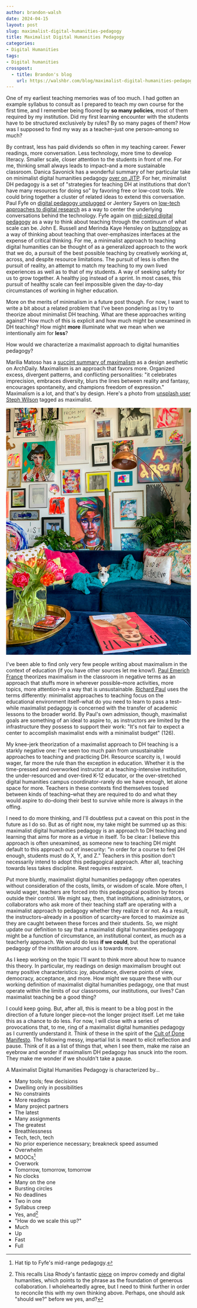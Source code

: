 ```yaml
---
author: brandon-walsh
date: 2024-04-15
layout: post
slug: maximalist-digital-humanities-pedagogy
title: Maximalist Digital Humanities Pedagogy
categories:
- Digital Humanities
tags:
- Digital humanities
crosspost:
  - title: Brandon's blog
    url: https://walshbr.com/blog/maximalist-digital-humanities-pedagogy
---
```

One of my earliest teaching memories was of too much. I had gotten an example syllabus to consult as I prepared to teach my own course for the first time, and I remember being floored by **so many policies**, most of them required by my institution. Did my first learning encounter with the students have to be structured exclusively by rules? By so many pages of them? How was I supposed to find my way as a teacher–just one person–among so much?

By contrast, less has paid dividends so often in my teaching career. Fewer readings, more conversation. Less technology, more time to develop literacy. Smaller scale, closer attention to the students in front of me. For me, thinking small always leads to impact–and a more sustainable classroom. Danica Savonick has a wonderful summary of her particular take on minimalist digital humanities pedagogy [over on JITP](https://cuny.manifoldapp.org/read/teaching-dh-on-a-shoestring-minimalist-digital-humanities-pedagogy/section/c9b61bdc-77a6-4283-9a01-5aab70730508). For her, minimalist DH pedagogy is a set of "strategies for teaching DH at institutions that don't have many resources for doing so" by favoring free or low-cost tools. We could bring together a cluster of related ideas to extend this conversation. Paul Fyfe on [digital pedagogy unplugged](https://digitalhumanities.org/dhq/vol/5/3/000106/000106.html) or Jentery Sayers on [low-tech approaches to digital research](https://jentery.github.io/lowtech/#/title) as a way to center the underlying conversations behind the technology. Fyfe again on [mid-sized digital pedagogy](https://dhdebates.gc.cuny.edu/read/untitled/section/ca25a1d8-3e38-46bf-a456-870bc008eac6) as a way to think about teaching through the continuum of what scale can be. John E. Russell and Merinda Kaye Hensley on [buttonology](https://doi.org/10.5860/crln.78.11.588) as a way of thinking about teaching that over-emphasizes interfaces at the expense of critical thinking. For me, a minimalist approach to teaching digital humanities can be thought of as a generalized approach to the work that we do, a pursuit of the best possible teaching by creatively working at, across, and despite resource limitations. The pursuit of less is often the pursuit of reality, an attempt to match my teaching to my own lived experiences as well as to that of my students. A way of seeking safety for us to grow together. A healthy jog instead of a sprint. In most cases, this pursuit of healthy scale can feel impossible given the day-to-day circumstances of working in higher education. 

More on the merits of minimalism in a future post though. For now, I want to write a bit about a related problem that I've been pondering as I try to theorize about minimalist DH teaching. What are these approaches writing against? How much of this is explicit and how much might be unexamined in DH teaching? How might **more** illuminate what we mean when we intentionally aim for **less**? 

How would we characterize a maximalist approach to digital humanities pedagogy? 

Marília Matoso has a [succint summary of maximalism](https://www.archdaily.com/1007027/maximalism-what-it-is-and-why-you-need-to-know-it) as a design aesthetic on ArchDaily. Maximalism is an approach that favors more. Organized excess, divergent patterns, and conflicting personalities: "it celebrates imprecision, embraces diversity, blurs the lines between reality and fantasy, encourages spontaneity, and champions freedom of expression." Maximalism is a lot, and that's by design. Here's a photo from [unsplash user Steph Wilson](https://unsplash.com) tagged as maximalist.

[![Tiny chihuahua on blue velvet couch in front of a colorful maximalist gallery wall in a Denver apartment home with lots of plants and flowers. Photo by Steph Wilson on Unsplash](/assets/post-media/maximalist-digital-humanities-pedagogy/maximalism.jpg)](https://unsplash.com/photos/a-living-room-filled-with-a-blue-couch-and-lots-of-pictures-on-the-wall-9kK34JrqJgs)

I've been able to find only very few people writing about maximalism in the context of education (if you have other sources let me know!). [Paul Emerich France](https://www.edutopia.org/article/sustainable-approach-teaching/) theorizes maximalism in the classroom in negative terms as an approach that stuffs more in wherever possible–more activities, more topics, more attention–in a way that is unsustainable. [Richard Paul](https://doi.org/10.1080/10790195.1988.10849927) uses the terms differently: minimalist approaches to teaching focus on the educational environment itself–what do you need to learn to pass a test–while maximalist pedagogy is concerned with the transfer of academic lessons to the broader world. By Paul's own admission, though, maximalist goals are something of an ideal to aspire to, as instructors are limited by the infrastructure they possess to support their work: "It's not fair to expect a center to accomplish maximalist ends with a minimalist budget" (126). 

My knee-jerk theorization of a maximalist approach to DH teaching is a starkly negative one: I've seen too much pain from unsustainable approaches to teaching and practicing DH. Resource scarcity is, I would wager, far more the rule than the exception in education. Whether it is the time-pressed and overworked instructor at a teaching-intensive institution, the under-resourced and over-tired K-12 educator, or the over-stretched digital humanities campus coordinator–rarely do we have enough, let alone space for more. Teachers in these contexts find themselves tossed between kinds of teaching–what they are required to do and what they would aspire to do–doing their best to survive while more is always in the offing. 

I need to do more thinking, and I'll doubtless put a caveat on this post in the future as I do so. But as of right now, my take might be summed up as this: maximalist digital humanities pedagogy is an approach to DH teaching and learning that aims for more as a virtue in itself. To be clear: I believe this approach is often unexamined, as someone new to teaching DH might default to this approach out of insecurity: "in order for a course to feel DH enough, students must do X, Y, and Z." Teachers in this position don't necessarily intend to adopt this pedagogical approach. After all, teaching towards less takes discipline. Rest requires restraint. 

Put more bluntly, maximalist digital humanities pedagogy often operates without consideration of the costs, limits, or wisdom of scale. More often, I would wager, teachers are forced into this pedagogical position by forces outside their control. We might say, then, that institutions, administrators, or collaborators who ask more of their teaching staff are operating with a maximalist approach to pedagogy whether they realize it or not. As a result, the instructors–already in a position of scarcity–are forced to maximize as they are caught between these forces and their students. So, we might update our definition to say that a maximalist digital humanities pedagogy might be a function of circumstance, an institutional context, as much as a teacherly approach. We would do less **if we could**, but the operational pedagogy of the institution around us is towards more.

As I keep working on the topic I'll want to think more about how to nuance this theory. In particular, my readings on design maximalism brought out many positive characteristics: joy, abundance, diverse points of view, democracy, acceptance, and more. How might we square these with our working definition of maximalist digital humanities pedagogy, one that must operate within the limits of our classrooms, our institutions, our lives? Can maximalist teaching be a good thing?

I could keep going. But, after all, this is meant to be a blog post in the direction of a future longer piece–not the longer project itself. Let me take this as a chance to do less. For now, I will close with a series of provocations that, to me, ring of a maximalist digital humanities pedagogy as I currently understand it. Think of these in the spirit of the [Cult of Done Manifesto](https://medium.com/@bre/the-cult-of-done-manifesto-724ca1c2ff13). The following messy, impartial list is meant to elicit reflection and pause. Think of it as a list of things that, when I see them, make me raise an eyebrow and wonder if maximalism DH pedagogy has snuck into the room. They make me wonder if we shouldn't take a pause.

A Maximalist Digital Humanities Pedagogy is characterized by…

* Many tools; few decisions
* Dwelling only in possibilities 
* No constraints
* More readings
* Many project partners
* The latest
* Many assignments
* The greatest
* Breathlessness
* Tech, tech, tech
* No prior experience necessary; breakneck speed assumed
* Overwhelm
* MOOCs[^1]
* Overwork
* Tomorrow, tomorrow, tomorrow
* No clocks
* Many on the one
* Bursting circles
* No deadlines
* Two in one
* Syllabus creep
* Yes, and[^2]
* "How do we scale this up?"
* Much
* Up
* Fast
* Full

[^1]: Hat tip to Fyfe's mid-range pedagogy.
[^2]: This recalls Lisa Rhody's fantastic [piece](https://dayofdh2013.matrix.msu.edu/lmrhody/2013/04/17/what-can-dhers-learn-from-improvisation-and-tina-fey/) on improv comedy and digital humanities, which points to the phrase as the foundation of generous collaboration. I wholeheartedly agree, but I need to think further in order to reconcile this with my own thinking above. Perhaps, one should ask "should we?" before we yes, and?
